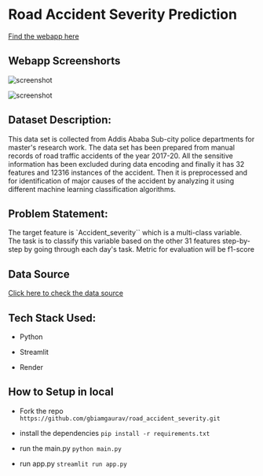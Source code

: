 # Road Accident Severity Prediction

[Find the webapp here](https://road-safety-prediction-app.onrender.com)

## Webapp Screenshorts

![screenshot](https://github.com/gbiamgaurav/tmlc-road-accident-severity/assets/81230208/90bc9814-46ca-411e-9118-4b29409d382e)

![screenshot](https://github.com/gbiamgaurav/tmlc-road-accident-severity/assets/81230208/81d142bb-aafd-4926-a283-b1f159045ef2)


## Dataset Description:

This data set is collected from Addis Ababa Sub-city police departments for master's research work. The data set has been prepared from manual records of road traffic accidents of the year 2017-20. All the sensitive information has been excluded during data encoding and finally it has 32 features and 12316 instances of the accident. Then it is preprocessed and for identification of major causes of the accident by analyzing it using different machine learning classification algorithms. 

## Problem Statement:

The target feature is `Accident_severity`` which is a multi-class variable. The task is to classify this variable based on the other 31 features step-by-step by going through each day's task. Metric for evaluation will be f1-score


## Data Source 

[Click here to check the data source](https://dans.knaw.nl/nl/data-diensten/narcis/)

## Tech Stack Used:
* Python
  
* Streamlit
  
* Render

## How to Setup in local

* Fork the repo `https://github.com/gbiamgaurav/road_accident_severity.git`

* install the dependencies `pip install -r requirements.txt`

* run the main.py `python main.py`

* run app.py `streamlit run app.py`



